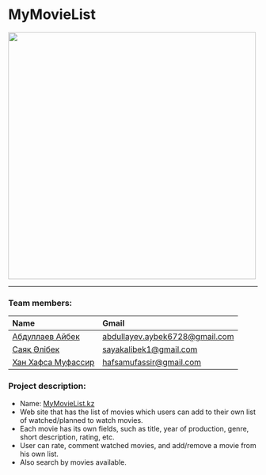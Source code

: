 # MyMovieList


<img src="https://is1-ssl.mzstatic.com/image/thumb/Purple128/v4/64/c6/a5/64c6a5b6-e474-3404-91aa-7abd7a8651c9/AppIcon-1x_U007emarketing-85-220-0-6.png/1080x800bb.jpg" height="500">


------------
### Team members:

| Name  |  Gmail |
| :------------ | :------------ |
| [Абдуллаев Айбек](http://github.com/abkabd "Абдуллаев Айбек")  | abdullayev.aybek6728@gmail.com  |
| [Саяқ Әлібек](https://github.com/Alibek120699 "Саяқ Әлібек") | sayakalibek1@gmail.com  |
| [Хан Хафса Муфассир](https://github.com/hafsamufassir "Хан Хафса Муфассир") | hafsamufassir@gmail.com |


### Project description:
- Name: [MyMovieList.kz](http://mymovielist.kz "mymovielist.kz")
- Web site that has the list of movies which users can add to their own list of watched/planned to watch movies.
- Each movie has its own fields, such as title, year of production, genre, short description, rating, etc.
- User can rate, comment watched movies, and add/remove a movie from his own list.
- Also search by movies available.
